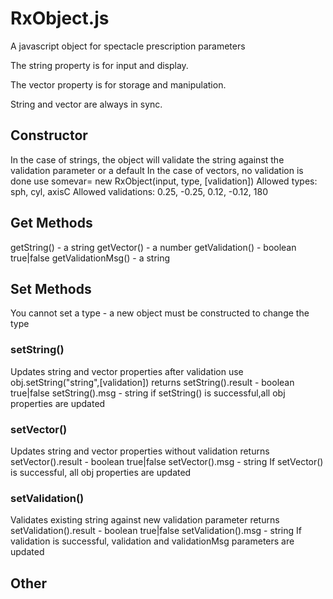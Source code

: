 # RxObject.js
A javascript object for spectacle prescription parameters

The string property is for input and display.

The vector property is for storage and manipulation.

String and vector are always in sync.


<h2>Constructor</h2>
In the case of strings, the object will validate the string against the validation parameter or a default
In the case of vectors, no validation is done
use somevar= new RxObject(input, type, [validation])
Allowed types: sph, cyl, axisC
Allowed validations: 0.25, -0.25, 0.12, -0.12, 180

<h2>Get Methods</h2>
getString() - a string
getVector() - a number
getValidation() - boolean true|false
getValidationMsg() - a string

<h2>Set Methods</h2>
You cannot set a type - a new object must be constructed to change the type
<h3>setString()</h3>
Updates string and vector properties after validation
use obj.setString("string",[validation])
returns 
setString().result - boolean true|false
setString().msg - string
if setString() is successful,all obj properties are updated
<h3>setVector()</h3>
Updates string and vector properties without validation
returns
setVector().result - boolean true|false
setVector().msg - string
If setVector() is successful, all obj properties are updated
<h3>setValidation()</h3>
Validates existing string against new validation parameter
returns
setValidation().result - boolean true|false
setValidation().msg - string
If validation is successful, validation and validationMsg parameters are updated
<h2>Other</h2>



